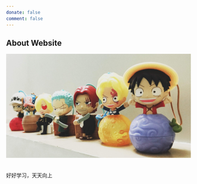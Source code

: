 ```yaml
---
donate: false
comment: false
---
```


## About Website

<!-- ![](/public/img/onepiece.jpg) -->

<img src="/public/img/onepiece.jpg" style="margin-bottom: 20px;" />


好好学习，天天向上